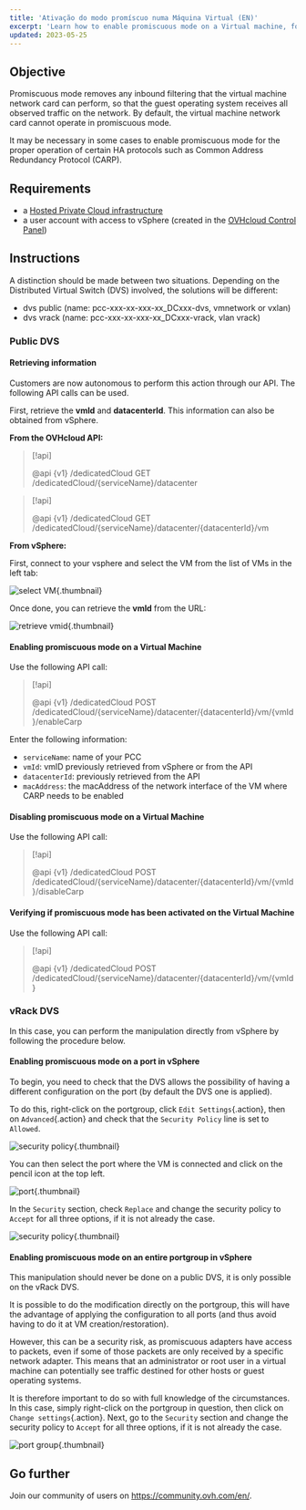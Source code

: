 ```yaml
---
title: 'Ativação do modo promíscuo numa Máquina Virtual (EN)'
excerpt: 'Learn how to enable promiscuous mode on a Virtual machine, for the proper operation of certain HA protocols such as CARP'
updated: 2023-05-25
---
```


## Objective

Promiscuous mode removes any inbound filtering that the virtual machine network card can perform, so that the guest operating system receives all observed traffic on the network. By default, the virtual machine network card cannot operate in promiscuous mode.

It may be necessary in some cases to enable promiscuous mode for the proper operation of certain HA protocols such as Common Address Redundancy Protocol (CARP).

## Requirements

- a [Hosted Private Cloud infrastructure](https://www.ovhcloud.com/pt/enterprise/products/hosted-private-cloud/)
- a user account with access to vSphere (created in the [OVHcloud Control Panel](https://www.ovh.com/auth/?action=gotomanager&from=https://www.ovh.pt/&ovhSubsidiary=pt))

## Instructions

A distinction should be made between two situations. Depending on the Distributed Virtual Switch (DVS) involved, the solutions will be different:

- dvs public (name: pcc-xxx-xx-xxx-xx_DCxxx-dvs, vmnetwork or vxlan)
- dvs vrack (name: pcc-xxx-xx-xxx-xx_DCxxx-vrack, vlan vrack)

### Public DVS

#### Retrieving information

Customers are now autonomous to perform this action through our API. The following API calls can be used.

First, retrieve the **vmId** and **datacenterId**. This information can also be obtained from vSphere.

**From the OVHcloud API:**

> [!api]
>
> @api {v1} /dedicatedCloud GET /dedicatedCloud/{serviceName}/datacenter
>

> [!api]
>
> @api {v1} /dedicatedCloud GET /dedicatedCloud/{serviceName}/datacenter/{datacenterId}/vm
>

**From vSphere:**

First, connect to your vsphere and select the VM from the list of VMs in the left tab:

![select VM](vcenter_select_vm_edit.png){.thumbnail}

Once done, you can retrieve the **vmId** from the URL:

![retrieve vmid](vcenter_vmID_edit.png){.thumbnail}

#### Enabling promiscuous mode on a Virtual Machine

Use the following API call:

> [!api]
>
> @api {v1} /dedicatedCloud POST /dedicatedCloud/{serviceName}/datacenter/{datacenterId}/vm/{vmId}/enableCarp
>

Enter the following information:

- `serviceName`: name of your PCC
- `vmId`: vmID previously retrieved from vSphere or from the API
- `datacenterId`: previously retrieved from the API
- `macAddress`: the macAddress of the network interface of the VM where CARP needs to be enabled

#### Disabling promiscuous mode on a Virtual Machine

Use the following API call:

> [!api]
>
> @api {v1} /dedicatedCloud POST /dedicatedCloud/{serviceName}/datacenter/{datacenterId}/vm/{vmId}/disableCarp
>

#### Verifying if promiscuous mode has been activated on the Virtual Machine

Use the following API call:

> [!api]
>
> @api {v1} /dedicatedCloud POST /dedicatedCloud/{serviceName}/datacenter/{datacenterId}/vm/{vmId}
>

### vRack DVS

In this case, you can perform the manipulation directly from vSphere by following the procedure below.

#### Enabling promiscuous mode on a port in vSphere

To begin, you need to check that the DVS allows the possibility of having a different configuration on the port (by default the DVS one is applied).

To do this, right-click on the portgroup, click `Edit Settings`{.action}, then on `Advanced`{.action} and check that the `Security Policy` line is set to `Allowed`.

![security policy](Securitypolicy.png){.thumbnail}

You can then select the port where the VM is connected and click on the pencil icon at the top left.

![port](Port.png){.thumbnail}

In the `Security` section, check `Replace` and change the security policy to `Accept` for all three options, if it is not already the case.

![security policy](Security.png){.thumbnail}

#### Enabling promiscuous mode on an entire portgroup in vSphere

This manipulation should never be done on a public DVS, it is only possible on the vRack DVS.

It is possible to do the modification directly on the portgroup, this will have the advantage of applying the configuration to all ports (and thus avoid having to do it at VM creation/restoration).

However, this can be a security risk, as promiscuous adapters have access to packets, even if some of those packets are only received by a specific network adapter. This means that an administrator or root user in a virtual machine can potentially see traffic destined for other hosts or guest operating systems.

It is therefore important to do so with full knowledge of the circumstances.
In this case, simply right-click on the portgroup in question, then click on `Change settings`{.action}. Next, go to the `Security` section and change the security policy to `Accept` for all three options, if it is not already the case.

![port group](Portgroup.png){.thumbnail}

## Go further

Join our community of users on <https://community.ovh.com/en/>.